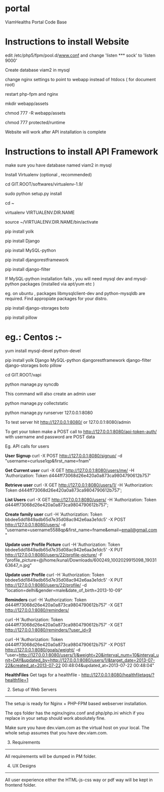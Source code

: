 portal
======

ViamHealths Portal Code Base


Instructions to install Website
===============================

edit /etc/php5/fpm/pool.d/www.conf and change 'listen *** sock' to 'listen 9000'

Create database viam2 in mysql

change nginx settings to point to webapp instead of htdocs ( for document root)

restart php-fpm and nginx

mkdir webapp/assets

chmod 777 -R webapp/assets

chmod 777 protected/runtime

Website will work after API installation is complete

Instructions to install API Framework
======================================

make sure you have database named viam2 in mysql

Install Virtualenv (optional , recommended)

cd GIT.ROOT/softwares/virtualenv-1.9/

sudo python setup.py install

cd ~ 

virtualenv VIRTUALENV.DIR.NAME

source ~/VIRTUALENV.DIR.NAME/bin/activate

pip install yolk

pip install Django

pip install MySQL-python 

pip install djangorestframework 

pip install django-filter 

If MySQL-python installation fails , you will need mysql dev and mysql-python packages (installed via apt/yum etc )


eg. on ubuntu , packages libmysqlclient-dev and python-mysqldb are required. Find appropiate packages for your distro.

pip install django-storages boto 

pip install pillow


eg.: Centos :- 
===============
yum install mysql-devel python-devel

pip install yolk Django MySQL-python djangorestframework django-filter django-storages boto pillow


cd GIT.ROOT/vapi

python manage.py syncdb

This command will also create an admin user

python manage.py collectstatic

python manage.py runserver 127.0.0.1:8080

To test server hit http://127.0.0.1:8080/ or 127.0.0.1:8080/admin

To get your token make a POST call to http://127.0.0.1:8080/api-token-auth/ with username and password are POST data

Eg. API calls for users

**User Signup**
curl -X POST http://127.0.0.1:8080/signup/ -d "username=curluse1qp&first_name=fnam"




**Get Current user**
curl -X GET http://127.0.0.1:8080/users/me/ -H 'Authorization: Token d444ff73068d26e420a0a873ca9804790612b757'

**Retrieve user**
curl -X GET http://127.0.0.1:8080/users/1/ -H 'Authorization: Token d444ff73068d26e420a0a873ca9804790612b757';

**List Users**
curl -X GET http://127.0.0.1:8080/users/ -H 'Authorization: Token d444ff73068d26e420a0a873ca9804790612b757';

**Create family user**
curl -H 'Authorization: Token bbdee5dd1849adb65d7e35d08ac942e6aa3e1dc5' -X POST http://127.0.0.1:8080/users/ -d "username=username5588qp&first_name=fname&email=email@gmail.com"

**Update user Profile Picture**
curl -H 'Authorization: Token bbdee5dd1849adb65d7e35d08ac942e6aa3e1dc5' -X PUT http://127.0.0.1:8080/users/22/profile-picture/ -F "profile_picture=@/home/kunal/Downloads/600249_1002029915098_1903163647_n.jpg"

**Update user Profile**
curl -H 'Authorization: Token bbdee5dd1849adb65d7e35d08ac942e6aa3e1dc5' -X PUT http://127.0.0.1:8080/users/22/profile/ -d "location=delhi&gender=male&date_of_birth=2013-10-09"


**Reminders**
curl -H 'Authorization: Token d444ff73068d26e420a0a873ca9804790612b757' -X GET http://127.0.0.1:8080/reminders/

curl -H 'Authorization: Token d444ff73068d26e420a0a873ca9804790612b757' -X GET http://127.0.0.1:8080/reminders/?user_id=9


curl -H 'Authorization: Token d444ff73068d26e420a0a873ca9804790612b757' -X POST http://127.0.0.1:8080/goals/weight/ -d "user=http://127.0.0.1:8080/users/1/&weight=20&interval_num=10&interval_unit=DAY&updated_by=http://127.0.0.1:8080/users/1/&target_date=2013-07-22&created_at=2013-07-22 00:48:04&updated_at=2013-07-22 00:48:04"


**HealthFiles**
Get tags for a healthfile - http://127.0.0.1:8080/healthfiletags/?healthfile=1


2. Setup of Web Servers
-----------------------

The setup is ready for Nginx + PHP-FPM based webserver installation.

The ops folder has the nginx/nginx.conf and php/php.ini which if you replace in your setup should work absolutely fine.

Make sure you have dev.viam.com as the virtual host on your local. The whole setup assumes that you have dev.viam.com.

3. Requirements
------------------

All requirements will be dumped in PM folder.

4. UX Designs
-----------------

All user experience either the HTML-js-css way or pdf way will be kept in frontend folder.

